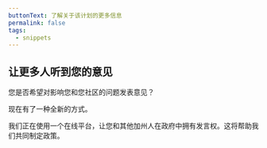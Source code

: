 ```yaml
---
buttonText: 了解关于该计划的更多信息
permalink: false
tags:
  - snippets
--- 
```

## 让更多人听到您的意见

您是否希望对影响您和您社区的问题发表意见？

现在有了一种全新的方式。

我们正在使用一个在线平台，让您和其他加州人在政府中拥有发言权。这将帮助我们共同制定政策。